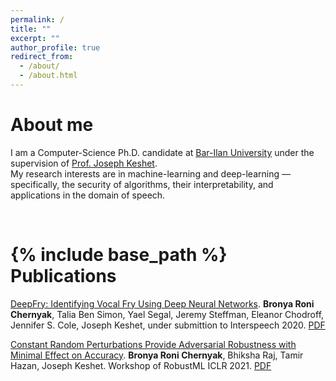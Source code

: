 ```yaml
---
permalink: /
title: ""
excerpt: ""
author_profile: true
redirect_from: 
  - /about/
  - /about.html
---
```

About me
===
 I am a Computer-Science Ph.D. candidate at [Bar-Ilan University](https://www1.biu.ac.il/) under the supervision of [Prof. Joseph Keshet](https://u.cs.biu.ac.il/~jkeshet/).\
  My research interests are in machine-learning and deep-learning —specifically, the security of algorithms, their interpretability, and applications in the domain of speech.
 

<br/>    
<!-- <br/>      -->
<!-- <br/>      -->
<!-- <br/>      -->


{% include base_path %}
Publications
=====
<!-- * [Constant Random Perturbations Provide Adversarial Robustness with Minimal Effect on Accuracy](https://arxiv.org/abs/2103.08265). Bronya Roni Chernyak, Bhiksha Raj, Tamir Hazan, Joseph Keshet. Code.
* [DeepFry: Identifying Vocal Fry Using Deep Neural Networks](https://arxiv.org/abs/2203.17019).. Bronya Roni Chernyak, Talia Ben Simon, Yael Segal, Jeremy Steffman, Eleanor Chodroff, Jennifer S. Cole, Joseph Keshet -->

[DeepFry: Identifying Vocal Fry Using Deep Neural Networks](https://arxiv.org/abs/2203.17019).
**Bronya Roni Chernyak**, Talia Ben Simon, Yael Segal, Jeremy Steffman, Eleanor Chodroff, Jennifer S. Cole, Joseph Keshet, under submittion to Interspeech 2020.
[PDF](https://arxiv.org/pdf/2203.17019.pdf)

[Constant Random Perturbations Provide Adversarial Robustness with Minimal Effect on Accuracy](https://arxiv.org/abs/2103.08265). **Bronya Roni Chernyak**, Bhiksha Raj, Tamir Hazan, Joseph Keshet. Workshop of RobustML ICLR 2021.
[PDF](https://arxiv.org/pdf/2103.08265.pdf)
